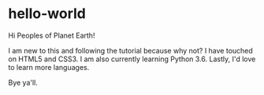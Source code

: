 # hello-world

Hi Peoples of Planet Earth!

I am new to this and following the tutorial because why not?
I have touched on HTML5 and CSS3.
I am also currently learning Python 3.6.
Lastly, I'd love to learn more languages.

Bye ya'll. 
